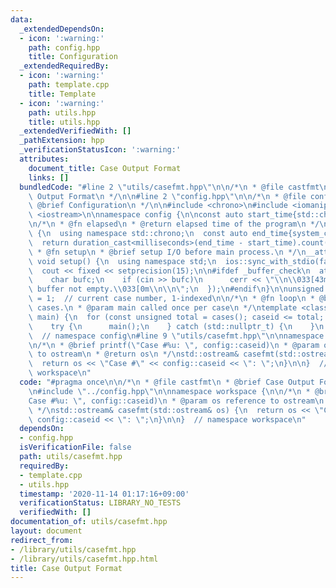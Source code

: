 ```yaml
---
data:
  _extendedDependsOn:
  - icon: ':warning:'
    path: config.hpp
    title: Configuration
  _extendedRequiredBy:
  - icon: ':warning:'
    path: template.cpp
    title: Template
  - icon: ':warning:'
    path: utils.hpp
    title: utils.hpp
  _extendedVerifiedWith: []
  _pathExtension: hpp
  _verificationStatusIcon: ':warning:'
  attributes:
    document_title: Case Output Format
    links: []
  bundledCode: "#line 2 \"utils/casefmt.hpp\"\n\n/*\n * @file castfmt\n * @brief Case\
    \ Output Format\n */\n\n#line 2 \"config.hpp\"\n\n/*\n * @file config.hpp\n *\
    \ @brief Configuration\n */\n\n#include <chrono>\n#include <iomanip>\n#include\
    \ <iostream>\n\nnamespace config {\n\nconst auto start_time{std::chrono::system_clock::now()};\n\
    \n/*\n * @fn elapsed\n * @return elapsed time of the program\n */\nint64_t elapsed()\
    \ {\n  using namespace std::chrono;\n  const auto end_time{system_clock::now()};\n\
    \  return duration_cast<milliseconds>(end_time - start_time).count();\n}\n\n/*\n\
    \ * @fn setup\n * @brief setup I/O before main process.\n */\n__attribute__((constructor))\
    \ void setup() {\n  using namespace std;\n  ios::sync_with_stdio(false);\n  cin.tie(nullptr);\n\
    \  cout << fixed << setprecision(15);\n\n#ifdef _buffer_check\n  atexit([] {\n\
    \    char bufc;\n    if (cin >> bufc)\n      cerr << \"\\n\\033[43m\\033[30mwarning:\
    \ buffer not empty.\\033[0m\\n\\n\";\n  });\n#endif\n}\n\nunsigned cases(), caseid\
    \ = 1;  // current case number, 1-indexed\n\n/*\n * @fn loop\n * @brief iterate\
    \ cases.\n * @param main called once per case\n */\ntemplate <class F> void loop(F\
    \ main) {\n  for (const unsigned total = cases(); caseid <= total; ++caseid) {\n\
    \    try {\n      main();\n    } catch (std::nullptr_t) {\n    }\n  }\n}\n\n}\
    \  // namespace config\n#line 9 \"utils/casefmt.hpp\"\n\nnamespace workspace {\n\
    \n/*\n * @brief printf(\"Case #%u: \", config::caseid)\n * @param os reference\
    \ to ostream\n * @return os\n */\nstd::ostream& casefmt(std::ostream& os) {\n\
    \  return os << \"Case #\" << config::caseid << \": \";\n}\n\n}  // namespace\
    \ workspace\n"
  code: "#pragma once\n\n/*\n * @file castfmt\n * @brief Case Output Format\n */\n\
    \n#include \"../config.hpp\"\n\nnamespace workspace {\n\n/*\n * @brief printf(\"\
    Case #%u: \", config::caseid)\n * @param os reference to ostream\n * @return os\n\
    \ */\nstd::ostream& casefmt(std::ostream& os) {\n  return os << \"Case #\" <<\
    \ config::caseid << \": \";\n}\n\n}  // namespace workspace\n"
  dependsOn:
  - config.hpp
  isVerificationFile: false
  path: utils/casefmt.hpp
  requiredBy:
  - template.cpp
  - utils.hpp
  timestamp: '2020-11-14 01:17:16+09:00'
  verificationStatus: LIBRARY_NO_TESTS
  verifiedWith: []
documentation_of: utils/casefmt.hpp
layout: document
redirect_from:
- /library/utils/casefmt.hpp
- /library/utils/casefmt.hpp.html
title: Case Output Format
---
```


